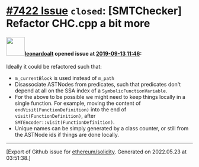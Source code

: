 # [\#7422 Issue](https://github.com/ethereum/solidity/issues/7422) `closed`: [SMTChecker] Refactor CHC.cpp a bit more

#### <img src="https://avatars.githubusercontent.com/u/504195?u=ce2facd14af9fd474ebff49f0d44891f56f7500f&v=4" width="50">[leonardoalt](https://github.com/leonardoalt) opened issue at [2019-09-13 11:46](https://github.com/ethereum/solidity/issues/7422):

Ideally it could be refactored such that:
- `m_currentBlock` is used instead of `m_path`
- Disassociate ASTNodes from predicates, such that predicates don't depend at all on the SSA index of a `SymbolicFunctionVariable`.
- For the above to be possible we might need to keep things locally in a single function. For example, moving the content of `endVisit(FunctionDefinition)` into the end of `visit(FunctionDefinition)`, after `SMTEncoder::visit(FunctionDefinition)`.
- Unique names can be simply generated by a class counter, or still from the ASTNode ids if things are done locally.




-------------------------------------------------------------------------------



[Export of Github issue for [ethereum/solidity](https://github.com/ethereum/solidity). Generated on 2022.05.23 at 03:51:38.]
